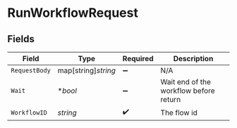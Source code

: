 # RunWorkflowRequest


## Fields

| Field                                  | Type                                   | Required                               | Description                            |
| -------------------------------------- | -------------------------------------- | -------------------------------------- | -------------------------------------- |
| `RequestBody`                          | map[string]*string*                    | :heavy_minus_sign:                     | N/A                                    |
| `Wait`                                 | **bool*                                | :heavy_minus_sign:                     | Wait end of the workflow before return |
| `WorkflowID`                           | *string*                               | :heavy_check_mark:                     | The flow id                            |